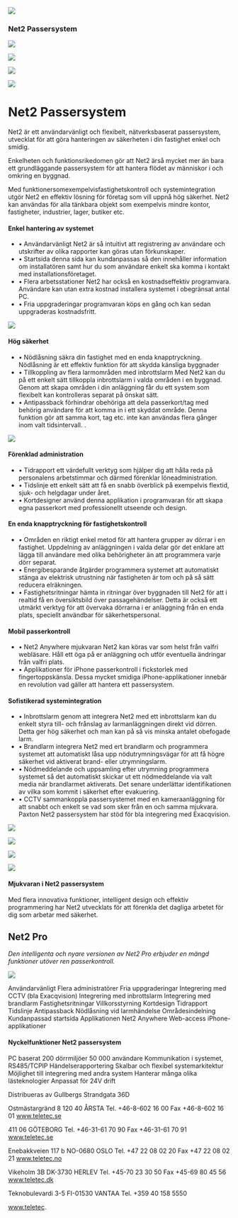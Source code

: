 ![](_page_0_Picture_0.jpeg)

### Net2 Passersystem

![](_page_0_Picture_2.jpeg)

![](_page_0_Picture_3.jpeg)

![](_page_0_Picture_4.jpeg)

![](_page_1_Picture_0.jpeg)

# Net2 Passersystem

Net2 är ett användarvänligt och flexibelt, nätverksbaserat passersystem, utvecklat för att göra hanteringen av säkerheten i din fastighet enkel och smidig.

Enkelheten och funktionsrikedomen gör att Net2 ärså mycket mer än bara ett grundläggande passersystem för att hantera flödet av människor i och omkring en byggnad.

Med funktionersomexempelvisfastighetskontroll och systemintegration utgör Net2 en effektiv lösning för företag som vill uppnå hög säkerhet. Net2 kan användas för alla tänkbara objekt som exempelvis mindre kontor, fastigheter, industrier, lager, butiker etc.

#### Enkel hantering av systemet

- • Användarvänligt Net2 är så intuitivt att registrering av användare och utskrifter av olika rapporter kan göras utan förkunskaper.
- • Startsida denna sida kan kundanpassas så den innehåller information om installatören samt hur du som användare enkelt ska komma i kontakt med installationsföretaget.
- • Flera arbetsstationer Net2 har också en kostnadseffektiv programvara. Användare kan utan extra kostnad installera systemet i obegränsat antal PC.
- • Fria uppgraderingar programvaran köps en gång och kan sedan uppgraderas kostnadsfritt.

![](_page_1_Picture_10.jpeg)

#### Hög säkerhet

- • Nödlåsning säkra din fastighet med en enda knapptryckning. Nödlåsning är ett effektiv funktion för att skydda känsliga byggnader
- • Tillkoppling av flera larmområden med inbrottslarm Med Net2 kan du på ett enkelt sätt tillkoppla inbrottslarm i valda områden i en byggnad. Genom att skapa områden i din anläggning får du ett system som flexibelt kan kontrolleras separat på önskat sätt.
- • Antipassback förhindrar obehöriga att dela passerkort/tag med behörig användare för att komma in i ett skyddat område. Denna funktion gör att samma kort, tag etc. inte kan användas flera gånger inom valt tidsintervall. .

![](_page_1_Picture_15.jpeg)

#### Förenklad administration

- • Tidrapport ett värdefullt verktyg som hjälper dig att hålla reda på personalens arbetstimmar och därmed förenklar löneadministration.
- • Tidslinje ett enkelt sätt att få en snabb överblick på exempelvis flextid, sjuk- och helgdagar under året.
- • Kortdesigner använd denna applikation i programvaran för att skapa egna passerkort med professionellt utseende och design.

#### En enda knapptryckning för fastighetskontroll

- • Områden en riktigt enkel metod för att hantera grupper av dörrar i en fastighet. Uppdelning av anläggningen i valda delar gör det enklare att lägga till användare med olika behörigheter än att programmera varje dörr separat.
- • Energibesparande åtgärder programmera systemet att automatiskt stänga av elektrisk utrustning när fastigheten är tom och på så sätt reducera elräkningen.
- • Fastighetsritningar hämta in ritningar över byggnaden till Net2 för att i realtid få en översiktsbild över passagehändelser. Detta är också ett utmärkt verktyg för att övervaka dörrarna i er anläggning från en enda plats, speciellt användbar för säkerhetspersonal.

#### Mobil passerkontroll

- • Net2 Anywhere mjukvaran Net2 kan köras var som helst från valfri webläsare. Håll ett öga på er anläggning och utför eventuella ändringar från valfri plats.
- • Applikationer för iPhone passerkontroll i fickstorlek med fingertoppskänsla. Dessa mycket smidiga iPhone-applikationer innebär en revolution vad gäller att hantera ett passersystem.

#### Sofistikerad systemintegration

- • Inbrottslarm genom att integrera Net2 med ett inbrottslarm kan du enkelt styra till- och frånslag av larmanläggningen direkt vid dörren. Detta ger hög säkerhet och man kan på så vis minska antalet obefogade larm.
- • Brandlarm integrera Net2 med ert brandlarm och programmera systemet att automatiskt låsa upp nödutrymningsvägar för att få högre säkerhet vid aktiverat brand- eller utrymningslarm.
- • Nödmeddelande och uppsamling efter utrymning programmera systemet så det automatiskt skickar ut ett nödmeddelande via valt media när brandlarmet aktiverats. Det senare underlättar identifikationen av vilka som kommit i säkerhet efter evakuering.
- • CCTV sammankoppla passersystemet med en kameraanläggning för att snabbt och enkelt se vad som sker från en och samma mjukvara. Paxton Net2 passersystem har stöd för bla integrering med Exacqvision.

![](_page_2_Picture_16.jpeg)

![](_page_2_Picture_17.jpeg)

![](_page_2_Picture_18.jpeg)

![](_page_2_Picture_19.jpeg)

#### Mjukvaran i Net2 passersystem

Med flera innovativa funktioner, intelligent design och effektiv programmering har Net2 utvecklats för att förenkla det dagliga arbetet för dig som arbetar med säkerhet.

## Net2 Pro

*Den intelligenta och nyare versionen av Net2 Pro erbjuder en mängd funktioner utöver ren passerkontroll.*

![](_page_3_Picture_4.jpeg)

Användarvänligt Flera administratörer Fria uppgraderingar Integrering med CCTV (bla Exacqvision) Integrering med inbrottslarm Integrering med brandlarm Fastighetsritningar Villkorsstyrning Kortdesign Tidrapport Tidslinje Antipassback Nödlåsning vid larmhändelse Områdesindelning Kundanpassad startsida Applikationen Net2 Anywhere Web-access iPhone-applikationer

#### **Nyckelfunktioner Net2 passersystem**

PC baserat 200 dörrmiljöer 50 000 användare Kommunikation i systemet, RS485/TCPIP Händelserapportering Skalbar och flexibel systemarkitektur Möjlighet till integrering med andra system Hanterar många olika lästeknologier Anpassat för 24V drift

Distribueras av Gullbergs Strandgata 36D

Ostmästargränd 8 120 40 ÅRSTA Tel. +46-8-602 16 00 Fax +46-8-602 16 01 www.teletec.se

411 06 GÖTEBORG Tel. +46-31-61 70 90 Fax +46-31-61 70 91 www.teletec.se

Enebakkveien 117 b NO-0680 OSLO Tel. +47 22 08 02 20 Fax +47 22 08 02 21 www.teletec.no

Vikeholm 3B DK-3730 HERLEV Tel. +45-70 23 30 50 Fax +45-69 80 45 56 www.teletec.dk

Teknobulevardi 3-5 FI-01530 VANTAA Tel. +359 40 158 5550

www.teletec.